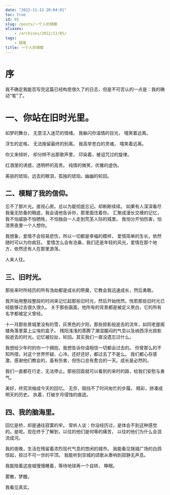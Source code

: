 ```yaml
---
date: "2012-11-13 20:04:01"
toc: true
id: 85
slug: /posts/一个人的锦都
aliases:
    - /archives/2012/11/85/
tags:
    - 随笔
title: 一个人的锦都
---
```


    
# 序    

我不确定我能否写完这篇已经构思很久了的日志，但是不可否认的一点是：我的确动“笔”了。
    
     
# 一、你站在旧时光里。

如梦的舞台，
无意注入迷茫的情绪。
我躲闪你温情的目光，
嘻笑着远离。

浮生的定格，
无法挽留最终的别离。
我高举苍白的灵魂，
嘻笑着远离。

你又来倾听，
却分辨不出那歌声里，
印染着，被诅咒过的旋律。

红酒里的诱惑，透明杯的高贵。
纯情的微笑，优雅的虚伪。

美丽的琥珀，远去的眼泪，孤独的琥珀，幽幽的轮回。
    
## 二、模糊了我的信仰。

忘不了那片光。直视心房。总以为能彻底忘记。却断断续续。
如果有人深深看尽我毫无防备的眼底，我会请他告诉你，那里面住着你。
汇聚成漫长交缠的记忆，我不怕威胁不怕牺牲，不怕独自一人走到荒芜人际的城里。
我怕分开怕伤害，怕漆黑夜里一个人想你。

我想象，爱情不会轻易悲伤，所以一切都是幸福的模样，
爱情简单的生长，依然随时可以为你疯狂。
爱情怎么会有沧桑，我们还是年轻的风光，爱情在那个地方，依然还有人在那里游荡。

人来人往。

## 三、旧时光。

那些来时所经历的所有浩劫都是成长的祭奠，它教会我迅速成长，然后勇敢。

我开始用整段整段的时间来记忆起那些旧时光，然后开始恍然。恍若那些旧时光已经能够过去很久很久。
关于那些画面，他所有的背景都是被定义黑白，它的所有名字都被定义曾经。

十一月那些景城里没有的雪，灰黑色的夕阳，那些掠影般逝去的流年，如同老屋阁楼角落里蒙上尘埃的盒子。
残阳浅浅的蒸腾了潮湿腥闷的气息以及纳西浮光掠影般逝去的时光。记忆被拉扯，轮回。其实我们一直没遗忘过什么。

我想给少年时的你一个拥抱，我想告诉你请相信一切都会过去的。
你曾那么的不知所措，对这个世界怀疑、心冷。还好还好，都过去了不是么。
我们都心存感激，感谢他们教会的，虽有伤害，但伤口总有愈合的一天。成长是必然的。

我们一直都在行走，无法停止。那些回首就可以看到的来时的路，给我们安慰与勇气。
    
美好，终究浓缩成今天的回忆。
无奈，阻挡不了时间匆忙的步履。
精彩，拼凑成明天的历史。
执着，打破岁月侵蚀的痕迹。
    
## 四、我的脑海里。
    
回忆是桥，却是通往寂寞的牢。
常听人谈：你没经历过，是体会不到这种感觉的。是呢。现在终于了解到，以往的他们是何等的痛苦，
以往的他们为什么会泪流成河。

我的夜晚，生活在残留着浓烈现代气息的悠闲的城市。
我能看见锦城广场的白鸽惊起，掠过不可一世的平顶。
我能听到空城的颂歌从奏响到寂静无声息。

我能陪着这座城慢慢睡着，等待地球再一个自转，
睁眼。

雾散，梦醒。

我看见真实。